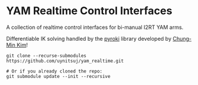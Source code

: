 # YAM Realtime Control Interfaces

A collection of realtime control interfaces for bi-manual I2RT YAM arms.

Differentiable IK solving handled by the [pyroki](https://github.com/chungmin99/pyroki) library developed by [Chung-Min Kim](https://chungmin99.github.io/)! 

```
git clone --recurse-submodules https://github.com/uynitsuj/yam_realtime.git

# Or if you already cloned the repo:
git submodule update --init --recursive
```